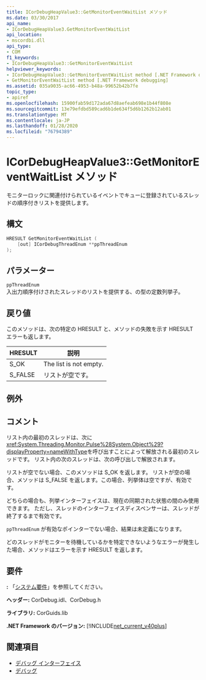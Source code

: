 ```yaml
---
title: ICorDebugHeapValue3::GetMonitorEventWaitList メソッド
ms.date: 03/30/2017
api_name:
- ICorDebugHeapValue3.GetMonitorEventWaitList
api_location:
- mscordbi.dll
api_type:
- COM
f1_keywords:
- ICorDebugHeapValue3::GetMonitorEventWaitList
helpviewer_keywords:
- ICorDebugHeapValue3::GetMonitorEventWaitList method [.NET Framework debugging]
- GetMonitorEventWaitList method [.NET Framework debugging]
ms.assetid: 035a9035-ac66-4953-b48a-99652b42b7fe
topic_type:
- apiref
ms.openlocfilehash: 15900fab59d172ada67d8aefeab698e1b44f808e
ms.sourcegitcommit: 13e79efdbd589cad6b1de634f5d6b1262b12ab01
ms.translationtype: MT
ms.contentlocale: ja-JP
ms.lasthandoff: 01/28/2020
ms.locfileid: "76794389"
---
```

# <a name="icordebugheapvalue3getmonitoreventwaitlist-method"></a>ICorDebugHeapValue3::GetMonitorEventWaitList メソッド
モニターロックに関連付けられているイベントでキューに登録されているスレッドの順序付きリストを提供します。  
  
## <a name="syntax"></a>構文  
  
```cpp  
HRESULT GetMonitorEventWaitList (  
    [out] ICorDebugThreadEnum **ppThreadEnum  
);  
```  
  
## <a name="parameters"></a>パラメーター  
 `ppThreadEnum`  
 入出力順序付けされたスレッドのリストを提供する、の型の定数列挙子。  
  
## <a name="return-value"></a>戻り値  
 このメソッドは、次の特定の HRESULT と、メソッドの失敗を示す HRESULT エラーも返します。  
  
|HRESULT|説明|  
|-------------|-----------------|  
|S_OK|The list is not empty.|  
|S_FALSE|リストが空です。|  
  
## <a name="exceptions"></a>例外  
  
## <a name="remarks"></a>コメント  
 リスト内の最初のスレッドは、次に <xref:System.Threading.Monitor.Pulse%28System.Object%29?displayProperty=nameWithType>を呼び出すことによって解放される最初のスレッドです。 リスト内の次のスレッドは、次の呼び出しで解放されます。  
  
 リストが空でない場合、このメソッドは S_OK を返します。 リストが空の場合、メソッドは S_FALSE を返します。この場合、列挙体は空ですが、有効です。  
  
 どちらの場合も、列挙インターフェイスは、現在の同期された状態の間のみ使用できます。 ただし、スレッドのインターフェイスディスペンサーは、スレッドが終了するまで有効です。  
  
 `ppThreadEnum` が有効なポインターでない場合、結果は未定義になります。  
  
 どのスレッドがモニターを待機しているかを特定できないようなエラーが発生した場合、メソッドはエラーを示す HRESULT を返します。  
  
## <a name="requirements"></a>要件  
 **:** 「[システム要件](../../../../docs/framework/get-started/system-requirements.md)」を参照してください。  
  
 **ヘッダー:** CorDebug.idl、CorDebug.h  
  
 **ライブラリ:** CorGuids.lib  
  
 **.NET Framework のバージョン:** [!INCLUDE[net_current_v40plus](../../../../includes/net-current-v40plus-md.md)]  
  
## <a name="see-also"></a>関連項目

- [デバッグ インターフェイス](debugging-interfaces.md)
- [デバッグ](index.md)
